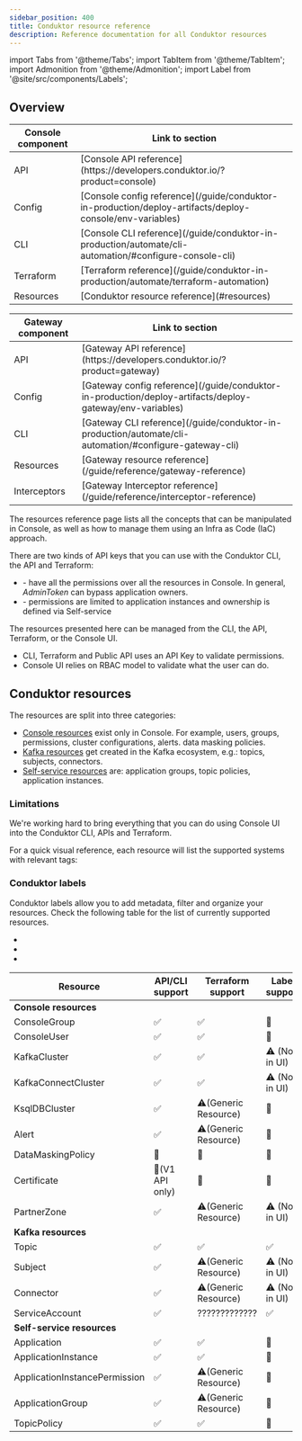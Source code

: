 ```yaml
---
sidebar_position: 400
title: Conduktor resource reference
description: Reference documentation for all Conduktor resources
---
```


import Tabs from '@theme/Tabs'; import TabItem from '@theme/TabItem';
import Admonition from '@theme/Admonition';
import Label from '@site/src/components/Labels';

## Overview

<!-- | Console component | Reference |
|----------|----------|
| Console   | [Console API reference](https://developers.conduktor.io/?product=console)  |
| Console   | [Console configuration reference](../get-started/configuration/env-variables)  |
| Console   | [Console CLI reference](./cli-reference.md)  |
| Console   | [Terraform reference](./terraform-reference.md)  |
| Console   | [Console resources reference](./resource-reference/)  |

| Gateway Component | Reference |
|----------|----------|
| Gateway   | [Gateway API reference](https://developers.conduktor.io/?product=gateway)  |
| Gateway   | [Gateway configuration reference](../../gateway/configuration/env-variables)  |
| Gateway   | [Gateway CLI reference](../../gateway/reference/cli-reference)  |
| Gateway   | [Gateway resources reference](../../gateway/reference/resources-reference)  |
| Interceptors  | [Gateway Interceptor reference](./resource-reference/)  |
 -->

<div style={{ display: 'flex', gap: '16px', flexWrap: 'wrap' }}>

  <div style={{ flex: 1, minWidth: '250px' }}>
    <table>
      <thead>
        <tr>
          <th>Console component</th>
          <th>Link to section</th>
        </tr>
      </thead>
      <tbody>
        <tr>
          <td>API</td>
          <td>[Console API reference](https://developers.conduktor.io/?product=console)</td>
        </tr>
        <tr>
          <td>Config</td>
          <td>[Console config reference](/guide/conduktor-in-production/deploy-artifacts/deploy-console/env-variables)</td>
        </tr>
        <tr>
          <td>CLI</td>
          <td>[Console CLI reference](/guide/conduktor-in-production/automate/cli-automation/#configure-console-cli)</td>
        </tr>
        <tr>
          <td>Terraform</td>
          <td>[Terraform reference](/guide/conduktor-in-production/automate/terraform-automation)</td>
        </tr>
        <tr>
          <td>Resources</td>
          <td>[Conduktor resource reference](#resources)</td>
        </tr>
      </tbody>
    </table>
  </div>

  <div style={{ flex: 1, minWidth: '250px' }}>
    <table>
      <thead>
        <tr>
          <th>Gateway component</th>
          <th>Link to section</th>
        </tr>
      </thead>
      <tbody>
        <tr>
          <td>API</td>
          <td>[Gateway API reference](https://developers.conduktor.io/?product=gateway)</td>
        </tr>
        <tr>
          <td>Config</td>
          <td>[Gateway config reference](/guide/conduktor-in-production/deploy-artifacts/deploy-gateway/env-variables)</td>
        </tr>
        <tr>
          <td>CLI</td>
          <td>[Gateway CLI reference](/guide/conduktor-in-production/automate/cli-automation/#configure-gateway-cli)</td>
        </tr>
        <tr>
          <td>Resources</td>
          <td>[Gateway resource reference](/guide/reference/gateway-reference)</td>
        </tr>
        <tr>
          <td>Interceptors</td>
          <td>[Gateway Interceptor reference](/guide/reference/interceptor-reference)</td>
        </tr>
      </tbody>
    </table>
  </div>

</div>

The resources reference page lists all the concepts that can be manipulated in Console, as well as how to manage them using an Infra as Code (IaC) approach.

There are two kinds of API keys that you can use with the Conduktor CLI, the API and Terraform:

- <Label type="AdminToken" /> - have all the permissions over all the resources in Console. In general, *AdminToken* can bypass application owners.
- <Label type="AppToken" /> - permissions are limited to application instances and ownership is defined via Self-service

The resources presented here can be managed from the CLI, the API, Terraform, or the Console UI.

- CLI, Terraform and Public API uses an API Key to validate permissions.
- Console UI relies on RBAC model to validate what the user can do.

## Conduktor resources

The resources are split into three categories:

- [Console resources](/guide/reference/console-reference) exist only in Console. For example, users, groups, permissions, cluster configurations, alerts. data masking policies.
- [Kafka resources](/guide/reference/kafka-reference) get created in the Kafka ecosystem, e.g.: topics, subjects, connectors.
- [Self-service resources](/guide/reference/self-service-reference) are: application groups, topic policies, application instances.

### Limitations

We're working hard to bring everything that you can do using Console UI into the Conduktor CLI, APIs and Terraform.

For a quick visual reference, each resource will list the supported systems with relevant tags:

<Label type="UI" /> <Label type="CLI" /> <Label type="API" /> <Label type="TF" /> 

### Conduktor labels

Conduktor labels allow you to add metadata, filter and organize your resources. Check the following table for the list of currently supported resources.

- <Label type="FullLabelSupport" />
- <Label type="PartialLabelSupport" />
- <Label type="MissingLabelSupport" />

| Resource                     | API/CLI support | Terraform support    | Label support  |
|------------------------------|-----------------|----------------------|----------------|
| **Console resources**        |                 |                      |                |
| ConsoleGroup                 | ✅               | ✅                    | 🚫             |
| ConsoleUser                  | ✅               | ✅                    | 🚫             |
| KafkaCluster                 | ✅               | ✅                    | ⚠️ (Not in UI) |
| KafkaConnectCluster          | ✅               | ✅                    | ⚠️ (Not in UI) |
| KsqlDBCluster                | ✅               | ⚠️(Generic Resource) | 🚫             |
| Alert                        | ✅               | ⚠️(Generic Resource) | 🚫             |
| DataMaskingPolicy            | 🚫              | 🚫                   | 🚫             |
| Certificate                  | 🚫(V1 API only) | 🚫                   | 🚫             |
| PartnerZone                  | ✅               | ⚠️(Generic Resource) | ⚠️ (Not in UI) |
| **Kafka resources**          |                 |                      |                |
| Topic                        | ✅               | ✅                    | ✅              |
| Subject                      | ✅               | ⚠️(Generic Resource) | ⚠️ (Not in UI) |
| Connector                    | ✅               | ⚠️(Generic Resource) | ⚠️ (Not in UI) |
| ServiceAccount               | ✅               |    ?????????????                  | ✅              |
| **Self-service resources**   |                 |                      |                |
| Application                  | ✅               | ✅                    | 🚫             |
| ApplicationInstance          | ✅               | ✅                    | 🚫             |
| ApplicationInstancePermission | ✅               | ⚠️(Generic Resource) | 🚫             |
| ApplicationGroup             | ✅               | ⚠️(Generic Resource) | 🚫             |
| TopicPolicy                  | ✅               | ✅                    | 🚫             |
